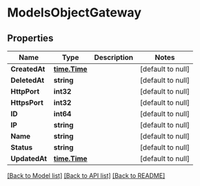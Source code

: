 # ModelsObjectGateway

## Properties
Name | Type | Description | Notes
------------ | ------------- | ------------- | -------------
**CreatedAt** | [**time.Time**](time.Time.md) |  | [default to null]
**DeletedAt** | **string** |  | [default to null]
**HttpPort** | **int32** |  | [default to null]
**HttpsPort** | **int32** |  | [default to null]
**ID** | **int64** |  | [default to null]
**IP** | **string** |  | [default to null]
**Name** | **string** |  | [default to null]
**Status** | **string** |  | [default to null]
**UpdatedAt** | [**time.Time**](time.Time.md) |  | [default to null]

[[Back to Model list]](../README.md#documentation-for-models) [[Back to API list]](../README.md#documentation-for-api-endpoints) [[Back to README]](../README.md)


